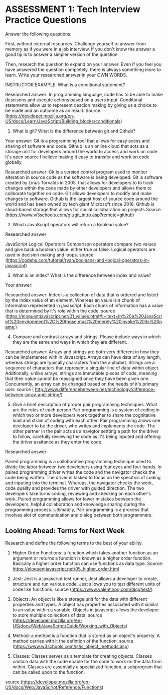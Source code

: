 # ASSESSMENT 1: Tech Interview Practice Questions

Answer the following questions.

First, without external resources. Challenge yourself to answer from memory as if you were in a job interview. If you don't know the answer a good tip is to answer a simpler version of the question.

Then, research the question to expand on your answer. Even if you feel you have answered the question completely, there is always something more to learn. Write your researched answer in your OWN WORDS.

INSTRUCTOR EXAMPLE: What is a conditional statement?

<!-- Your answer: an conditional statement is basically  allows the programmer to give the computer an what if scenario in which it can conduct it's coding process. It allows us to set parameters for the computer to follow like a chain if certain inputs are used by the user.  -->

Researched answer: In programming language, code has to be able to make descisons and execute actions based on a users input.  Conditonal statements allow us to represent descion making by giving us a choice to be made and an outcome as an result. Source (https://developer.mozilla.org/en-US/docs/Learn/JavaScript/Building_blocks/conditionals)

1. What is git? What is the difference between git and Github?

Your answer: Git is a programming tool that allows for easy acess and sharing of software and code. Github is an online cloud that acts as a storage unit for developers around the world to access and work on code. It's open source I believe making it easy to transfer and work on code globally. 

Researched answer: Git is a version control program used to monitor alteration in source code as the software is being developed.  Git is software created by Linus Torvalds in 2005, that allows for developers to to track changes within the code made by other developers and allows them to collborate together on code.  Git allows developers to modify and make changes to software. Github is the largest host of source code around the world and has been owned by tech giant Microsoft since 2018.  Github is cloud-based storage that allows for social collobaration on projects.Source (https://www.w3schools.com/git/git_intro.asp?remote=github)

2. Which JavaScript operators will return a Boolean value?

<!-- Your answer: equaity  and relational operator return a boolean value.  Equaity operators determine if the vaule of one object is comparable with the vaule of another. concurrently, an relational operator looks at the relationship between two vaules and returns a boolean expression back. I.e. is 2 >0 ? true or false. -->
 Researched answer 

JavaScript Logical  Operators
Comparison operators compare two values and give back a boolean value: either true or false. Logical operators are used in decision making and loops. source (https://codehs.com/tutorial/ryan/booleans-and-logical-operators-in-javascript)

3. What is an index? What is the difference between index and value?  

Your answer:
<!-- An index is a placeholder for an the location of a vaule within a array. an value represents the information or element that is on display within the array. -->
Researched answer: Index is a collection of data that is ordered and listed by the index value of an element. Whereas an vaule is a chunk of information represented in javascript. Each chunk of information has a value that is determined by it's role within the code.  source (https://eloquentjavascript.net/01_values.html#:~:text=In%20a%20JavaScript%20environment%2C%20those,must%20merely%20invoke%20its%20name.)

4. Compare and contrast arrays and strings. Please include ways in which they are the same and ways in which they are different.

<!-- Your answer: an array is a collection of various data types , often numbers that display information to the developer. In contrast , strings are a specific type of data type that can be used within arrays and in other forms with a log. Array's and Strings are similar in that they are both used to represent data. Where they differ I believe is that arrays are collections of different data types, whereas strings represent letters in standard english formatting specfically.  -->

Researched answer:
Arrays and strings are both very different in how they can be implemented with in Javascript. Arrays can have data of any length, whereas strings are typically characters from the alphabet.  Strings are a sequence of characters that represent a singular line of data within object.  Addtionally,  unlike arrays, strings are immutable pieces of code, meaning that their value cannot be reassigned once they have been given one. Concurrently, an array can be changed based on the needs of it's primary user.  source ( http://www.differencebetween.net/technology/difference-between-array-and-string/)

5. Give a brief description of proper pair programming techniques. What are the roles of each person
Pair programming is a system of coding in which two or more developers work together to share the cognitative load and strain of coding with each other. Pair programming allows one developer to be the driver, who writes and implements the code. The other partner in the pair acts as a navigtor settting a path for the driver to follow, carefully reviewing the code as it's being inputed and offering the driver assitance as they enter the code. 

<!-- Your answer:Pair programming is a system of coding in which two or more developers work together to share the cognitative load and strain of coding with each other. Pair programming allows one developer to be the driver, who writes and implements the code. The other partner in the pair acts as a navigtor settting a path for the driver to follow, carefully reviewing the code as it's being inputed and offering the driver assitance as they enter the code.  -->

Researched answer:

Paired programming is a colloborative programming technique used to divide the labor between two developers using four eyes and four hands. In paired programming driver writes the code and the navigator checks the code being written. The driver is tasked to focus on the specifics of coding and inputing into the terminal. Whereas, the navigator checks the work, code quality and provides the driver with guided direction. The two developers take turns coding, reviewing and checking on each other's work. Paired programming allows for fewer mistakes between the developers, helpful collaboration and knowledge sharing during the programming process. Ultimately, Pair programming is a process that involves alot of communication and dialog between both programmers.  

## Looking Ahead: Terms for Next Week

Research and define the following terms to the best of your ability.

1. Higher Order Functions:
a function which takes another function as an argument or returns a function is known as a higher order function. Basically a higher order function can use functions as data type.  Source:  https://eloquentjavascript.net/05_higher_order.html

2. Jest: Jest is a javascript test runner, Jest allows a developer to create, structure and run various code.  Jest allows you to test different units of code like functions.  source (https://www.valentinog.com/blog/jest/)

3. Objects: An object is like a storage unit for the data with different properties and types.  A object has properties associated with it similar to an value within a variable.  Objects in javascript allows the developer to store multiple collections of data. source (https://developer.mozilla.org/en-US/docs/Web/JavaScript/Guide/Working_with_Objects)

4. Method: a method is a function that is stored as an object's property.  A method carries with it the defintion of the function. source (https://www.w3schools.com/js/js_object_methods.asp) 

5. Classes:
 Classes serves as a template for creating objects.  Classes contain data with the code  enable for the code to work on the data from within.  Classes are essentially a specialized function, a subprogram that can be called upon to the function. 

source (https://developer.mozilla.org/en-US/docs/Web/JavaScript/Reference/Functions)